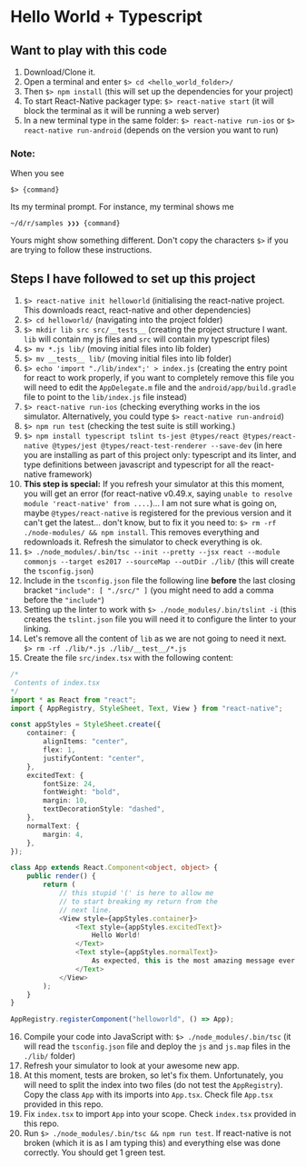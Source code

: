 # Hello World + Typescript

## Want to play with this code

1. Download/Clone it.
1. Open a terminal and enter `$> cd <hello_world_folder>/`
1. Then `$> npm install` (this will set up the dependencies for your project)
1. To start React-Native packager type: `$> react-native start` (it will block the terminal as it will be running a web server)
1. In a new terminal type in the same folder: `$> react-native run-ios` or `$> react-native run-android` (depends on the version you want to run)

### Note:

When you see

`$> {command}`

Its my terminal prompt.
For instance, my terminal shows me

`~/d/r/samples ❯❯❯ {command}`

Yours might show something different. Don't copy the characters `$>` if you are trying to follow these instructions.

## Steps I have followed to set up this project

1. `$> react-native init helloworld` (initialising the react-native project. This downloads react, react-native and other dependencies)
1. `$> cd helloworld/` (navigating into the project folder)
1. `$> mkdir lib src src/__tests__` (creating the project structure I want. `lib` will contain my js files and `src` will contain my typescript files)
1. `$> mv *.js lib/` (moving initial files into lib folder)
1. `$> mv __tests__ lib/` (moving initial files into lib folder)
1. `$> echo 'import "./lib/index";' > index.js` (creating the entry point for react to work properly, if you want to completely remove this file you will need to edit the `AppDelegate.m` file and the `android/app/build.gradle` file to point to the `lib/index.js` file instead)
1. `$> react-native run-ios` (checking everything works in the ios simulator. Alternatively, you could type `$> react-native run-android`)
1. `$> npm run test` (checking the test suite is still working.)
1. `$> npm install typescript tslint ts-jest @types/react @types/react-native @types/jest @types/react-test-renderer --save-dev` (in here you are installing as part of this project only: typescript and its linter, and type definitions between javascript and typescript for all the react-native framework)
1. **This step is special:** If you refresh your simulator at this this moment, you will get an error (for react-native v0.49.x, saying `unable to resolve module 'react-native' from ....`)... I am not sure what is going on, maybe `@types/react-native` is registered for the previous version and it can't get the latest... don't know, but to fix it you need to: `$> rm -rf ./node-modules/ && npm install`. This removes everything and redownloads it. Refresh the simulator to check everything is ok.
1. `$> ./node_modules/.bin/tsc --init --pretty --jsx react --module commonjs --target es2017 --sourceMap --outDir ./lib/` (this will create the `tsconfig.json`)
1. Include in the `tsconfig.json` file the following line **before** the last closing bracket `"include": [ "./src/" ]` (you might need to add a comma before the `"include"`)
1. Setting up the linter to work with `$> ./node_modules/.bin/tslint -i` (this creates the `tslint.json` file you will need it to configure the linter to your linking.
1. Let's remove all the content of `lib` as we are not going to need it next. `$> rm -rf ./lib/*.js ./lib/__test__/*.js`
1. Create the file `src/index.tsx` with the following content:

```typescript
/*
 Contents of index.tsx
*/
import * as React from "react";
import { AppRegistry, StyleSheet, Text, View } from "react-native";

const appStyles = StyleSheet.create({
    container: {
        alignItems: "center",
        flex: 1,
        justifyContent: "center",
    },
    excitedText: {
        fontSize: 24,
        fontWeight: "bold",
        margin: 10,
        textDecorationStyle: "dashed",
    },
    normalText: {
        margin: 4,
    },
});

class App extends React.Component<object, object> {
    public render() {
        return (
            // this stupid '(' is here to allow me
            // to start breaking my return from the
            // next line.
            <View style={appStyles.container}>
                <Text style={appStyles.excitedText}>
                    Hello World!
                </Text>
                <Text style={appStyles.normalText}>
                    As expected, this is the most amazing message ever!
                </Text>
            </View>
        );
    }
}

AppRegistry.registerComponent("helloworld", () => App);

```

16. Compile your code into JavaScript with: `$> ./node_modules/.bin/tsc` (it will read the `tsconfig.json` file and deploy the `js` and `js.map` files in the `./lib/` folder)
1. Refresh your simulator to look at your awesome new app.
1. At this moment, tests are broken, so let's fix them. Unfortunately, you will need to split the index into two files (do not test the `AppRegistry`). Copy the class `App` with its imports into `App.tsx`. Check file `App.tsx` provided in this repo.
1. Fix `index.tsx` to import `App` into your scope. Check `index.tsx` provided in this repo.
1. Run `$> ./node_modules/.bin/tsc && npm run test`. If react-native is not broken (which it is as I am typing this) and everything else was done correctly. You should get 1 green test.